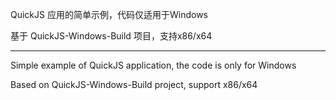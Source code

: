 QuickJS 应用的简单示例，代码仅适用于Windows

基于 QuickJS-Windows-Build 项目，支持x86/x64

---

Simple example of QuickJS application, the code is only for Windows

Based on QuickJS-Windows-Build project, support x86/x64